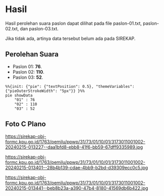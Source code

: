 # Hasil

Hasil perolehan suara paslon dapat dilihat pada file paslon-01.txt, paslon-02.txt, dan paslon-03.txt.

Jika tidak ada, artinya data tersebut belum ada pada SIREKAP.

## Perolehan Suara

 * Paslon 01: **76**.
 * Paslon 02: **110**.
 * Paslon 03: **52**.

```mermaid
%%{init: {"pie": {"textPosition": 0.5}, "themeVariables": {"pieOuterStrokeWidth": "5px"}} }%%
pie showData
    "01" : 76
    "02" : 110
    "03" : 52
```
## Foto C Plano

https://sirekap-obj-formc.kpu.go.id/1763/pemilu/ppwp/31/73/01/10/01/3173011001002-20240215-013227--daa1bfd8-ebb8-41f6-bb59-67dff9335989.jpg

https://sirekap-obj-formc.kpu.go.id/1763/pemilu/ppwp/31/73/01/10/01/3173011001002-20240215-013401--28b4b139-cdae-4bb9-b2bd-d39309ecc0c5.jpg

https://sirekap-obj-formc.kpu.go.id/1763/pemilu/ppwp/31/73/01/10/01/3173011001002-20240215-013441--beb8b23a-a390-47b4-8180-41569db6b422.jpg
